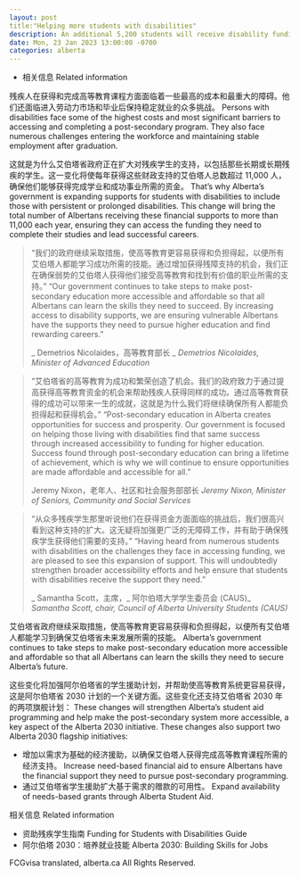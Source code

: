 ```yaml
---
layout: post
title:"Helping more students with disabilities"
description: An additional 5,200 students will receive disability funding with new changes to the Grant for Students with Disabilities.
date: Mon, 23 Jan 2023 13:00:00 -0700
categories: alberta
---
```


* 相关信息	Related information

残疾人在获得和完成高等教育课程方面面临着一些最高的成本和最重大的障碍。他们还面临进入劳动力市场和毕业后保持稳定就业的众多挑战。	Persons with disabilities face some of the highest costs and most significant barriers to accessing and completing a post-secondary program. They also face numerous challenges entering the workforce and maintaining stable employment after graduation.

这就是为什么艾伯塔省政府正在扩大对残疾学生的支持，以包括那些长期或长期残疾的学生。这一变化将使每年获得这些财政支持的艾伯塔人总数超过 11,000 人，确保他们能够获得完成学业和成功事业所需的资金。	That’s why Alberta’s government is expanding supports for students with disabilities to include those with persistent or prolonged disabilities. This change will bring the total number of Albertans receiving these financial supports to more than 11,000 each year, ensuring they can access the funding they need to complete their studies and lead successful careers.

> “我们的政府继续采取措施，使高等教育更容易获得和负担得起，以便所有艾伯塔人都能学习成功所需的技能。通过增加获得残障支持的机会，我们正在确保弱势的艾伯塔人获得他们接受高等教育和找到有价值的职业所需的支持。”	“Our government continues to take steps to make post-secondary education more accessible and affordable so that all Albertans can learn the skills they need to succeed. By increasing access to disability supports, we are ensuring vulnerable Albertans have the supports they need to pursue higher education and find rewarding careers.”
>
> _ Demetrios Nicolaides，高等教育部长 _	_Demetrios Nicolaides, Minister of Advanced Education_

> “艾伯塔省的高等教育为成功和繁荣创造了机会。我们的政府致力于通过提高获得高等教育资金的机会来帮助残疾人获得同样的成功。通过高等教育获得的成功可以带来一生的成就，这就是为什么我们将继续确保所有人都能负担得起和获得机会。”	“Post-secondary education in Alberta creates opportunities for success and prosperity. Our government is focused on helping those living with disabilities find that same success through increased accessibility to funding for higher education. Success found through post-secondary education can bring a lifetime of achievement, which is why we will continue to ensure opportunities are made affordable and accessible for all.”
>
> Jeremy Nixon，老年人、社区和社会服务部部长	_Jeremy Nixon, Minister of Seniors, Community and Social Services_

> “从众多残疾学生那里听说他们在获得资金方面面临的挑战后，我们很高兴看到这种支持的扩大。这无疑将加强更广泛的无障碍工作，并有助于确保残疾学生获得他们需要的支持。”	“Having heard from numerous students with disabilities on the challenges they face in accessing funding, we are pleased to see this expansion of support. This will undoubtedly strengthen broader accessibility efforts and help ensure that students with disabilities receive the support they need.”
>
> _ Samantha Scott，主席，_ 阿尔伯塔大学学生委员会 (CAUS)_	_Samantha Scott, chair,_ _Council of Alberta University Students (CAUS)_

艾伯塔省政府继续采取措施，使高等教育更容易获得和负担得起，以便所有艾伯塔人都能学习到确保艾伯塔省未来发展所需的技能。	Alberta’s government continues to take steps to make post-secondary education more accessible and affordable so that all Albertans can learn the skills they need to secure Alberta’s future.

这些变化将加强阿尔伯塔省的学生援助计划，并帮助使高等教育系统更容易获得，这是阿尔伯塔省 2030 计划的一个关键方面。这些变化还支持艾伯塔省 2030 年的两项旗舰计划：	These changes will strengthen Alberta’s student aid programming and help make the post-secondary system more accessible, a key aspect of the Alberta 2030 initiative. These changes also support two Alberta 2030 flagship initiatives:

* 增加以需求为基础的经济援助，以确保艾伯塔人获得完成高等教育课程所需的经济支持。	Increase need-based financial aid to ensure Albertans have the financial support they need to pursue post-secondary programming.
* 通过艾伯塔省学生援助扩大基于需求的赠款的可用性。	Expand availability of needs-based grants through Alberta Student Aid.

相关信息	Related information

* 资助残疾学生指南	Funding for Students with Disabilities Guide
* 阿尔伯塔 2030：培养就业技能	Alberta 2030: Building Skills for Jobs

FCGvisa translated, alberta.ca All Rights Reserved.
